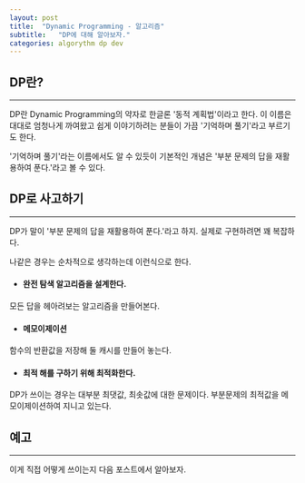 ```yaml
---
layout: post
title:  "Dynamic Programming - 알고리즘"
subtitle:   "DP에 대해 알아보자."
categories: algorythm dp dev
---
```


## DP란?
---

DP란 Dynamic Programming의 약자로 한글론 '동적 계획법'이라고 한다. 이 이름은 대대로 엄청나게 까여왔고 쉽게 이야기하려는 분들이 가끔 '기억하며 풀기'라고 부르기도 한다.

'기억하며 풀기'라는 이름에서도 알 수 있듯이 기본적인 개념은 '부분 문제의 답을 재활용하여 푼다.'라고 볼 수 있다.

## DP로 사고하기
---

DP가 말이 '부분 문제의 답을 재활용하여 푼다.'라고 하지. 실제로 구현하려면 꽤 복잡하다.

나같은 경우는 순차적으로 생각하는데 이런식으로 한다.

- #### 완전 탐색 알고리즘을 설계한다.
모든 답을 헤아려보는 알고리즘을 만들어본다.

- #### 메모이제이션
함수의 반환값을 저장해 둘 캐시를 만들어 놓는다. 

- #### 최적 해를 구하기 위해 최적화한다.
DP가 쓰이는 경우는 대부분 최댓값, 최솟값에 대한 문제이다. 부분문제의 최적값을 메모이제이션하여 지니고 있는다.

## 예고
---

이게 직접 어떻게 쓰이는지 다음 포스트에서 알아보자.


